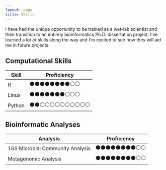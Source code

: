 ```yaml
---
layout: page
title: Skills
---
```


I have had the unique opportunity to be trained as a wet-lab scientist and then transition to an entirely bioinformatics Ph.D. dissertation project. I've learned a lot of skills along the way and I'm excited to see how they will aid me in future projects.

## Computational Skills

| Skill | Proficiency |
|----------|-----------|
| R | ⚫⚫⚫⚫⚫⚫⚫⚫⚪⚪|
| Linux | ⚫⚫⚫⚫⚫⚫⚫⚪⚪⚪|
| Python | ⚫⚫⚪⚪⚪⚪⚪⚪⚪⚪⚪⚪|



## Bioinformatic Analyses

| Analysis  | Proficiency |
|-----------|------------|
| 16S Microbial Community Analysis  | ⚫⚫⚫⚫⚫⚫⚫⚫⚪⚪|
| Metagenomic Analysis  | ⚫⚫⚫⚫⚫⚫⚫⚫⚪⚪|

